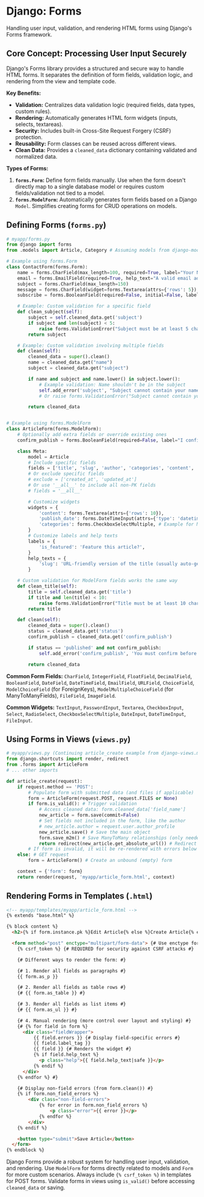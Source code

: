 # Django: Forms

Handling user input, validation, and rendering HTML forms using Django's Forms framework.

## Core Concept: Processing User Input Securely

Django's Forms library provides a structured and secure way to handle HTML forms. It separates the definition of form fields, validation logic, and rendering from the view and template code.

**Key Benefits:**

*   **Validation:** Centralizes data validation logic (required fields, data types, custom rules).
*   **Rendering:** Automatically generates HTML form widgets (inputs, selects, textareas).
*   **Security:** Includes built-in Cross-Site Request Forgery (CSRF) protection.
*   **Reusability:** Form classes can be reused across different views.
*   **Clean Data:** Provides a `cleaned_data` dictionary containing validated and normalized data.

**Types of Forms:**

1.  **`forms.Form`:** Define form fields manually. Use when the form doesn't directly map to a single database model or requires custom fields/validation not tied to a model.
2.  **`forms.ModelForm`:** Automatically generates form fields based on a Django `Model`. Simplifies creating forms for CRUD operations on models.

## Defining Forms (`forms.py`)

```python
# myapp/forms.py
from django import forms
from .models import Article, Category # Assuming models from django-models-orm.md

# Example using forms.Form
class ContactForm(forms.Form):
    name = forms.CharField(max_length=100, required=True, label="Your Name")
    email = forms.EmailField(required=True, help_text="A valid email address.")
    subject = forms.CharField(max_length=150)
    message = forms.CharField(widget=forms.Textarea(attrs={'rows': 5}), required=True)
    subscribe = forms.BooleanField(required=False, initial=False, label="Subscribe to newsletter?")

    # Example: Custom validation for a specific field
    def clean_subject(self):
        subject = self.cleaned_data.get('subject')
        if subject and len(subject) < 5:
            raise forms.ValidationError("Subject must be at least 5 characters long.")
        return subject

    # Example: Custom validation involving multiple fields
    def clean(self):
        cleaned_data = super().clean()
        name = cleaned_data.get("name")
        subject = cleaned_data.get("subject")

        if name and subject and name.lower() in subject.lower():
            # Example validation: Name shouldn't be in the subject
            self.add_error('subject', "Subject cannot contain your name.")
            # Or raise forms.ValidationError("Subject cannot contain your name.") for non-field error

        return cleaned_data


# Example using forms.ModelForm
class ArticleForm(forms.ModelForm):
    # Optionally add extra fields or override existing ones
    confirm_publish = forms.BooleanField(required=False, label="I confirm this is ready to publish")

    class Meta:
        model = Article
        # Include specific fields
        fields = ['title', 'slug', 'author', 'categories', 'content', 'status', 'is_featured', 'publish_date']
        # Or exclude specific fields
        # exclude = ['created_at', 'updated_at']
        # Or use '__all__' to include all non-PK fields
        # fields = '__all__'

        # Customize widgets
        widgets = {
            'content': forms.Textarea(attrs={'rows': 10}),
            'publish_date': forms.DateTimeInput(attrs={'type': 'datetime-local'}),
            'categories': forms.CheckboxSelectMultiple, # Example for ManyToMany
        }
        # Customize labels and help texts
        labels = {
            'is_featured': 'Feature this article?',
        }
        help_texts = {
            'slug': 'URL-friendly version of the title (usually auto-generated).',
        }

    # Custom validation for ModelForm fields works the same way
    def clean_title(self):
        title = self.cleaned_data.get('title')
        if title and len(title) < 10:
            raise forms.ValidationError("Title must be at least 10 characters long.")
        return title

    def clean(self):
        cleaned_data = super().clean()
        status = cleaned_data.get('status')
        confirm_publish = cleaned_data.get('confirm_publish')

        if status == 'published' and not confirm_publish:
            self.add_error('confirm_publish', 'You must confirm before publishing.')

        return cleaned_data

```

**Common Form Fields:** `CharField`, `IntegerField`, `FloatField`, `DecimalField`, `BooleanField`, `DateField`, `DateTimeField`, `EmailField`, `URLField`, `ChoiceField`, `ModelChoiceField` (for ForeignKeys), `ModelMultipleChoiceField` (for ManyToManyFields), `FileField`, `ImageField`.

**Common Widgets:** `TextInput`, `PasswordInput`, `Textarea`, `CheckboxInput`, `Select`, `RadioSelect`, `CheckboxSelectMultiple`, `DateInput`, `DateTimeInput`, `FileInput`.

## Using Forms in Views (`views.py`)

```python
# myapp/views.py (Continuing article_create example from django-views.md)
from django.shortcuts import render, redirect
from .forms import ArticleForm
# ... other imports

def article_create(request):
    if request.method == 'POST':
        # Populate form with submitted data (and files if applicable)
        form = ArticleForm(request.POST, request.FILES or None)
        if form.is_valid(): # Trigger validation
            # Access cleaned data: form.cleaned_data['field_name']
            new_article = form.save(commit=False)
            # Set fields not included in the form, like the author
            # new_article.author = request.user.author_profile
            new_article.save() # Save the main object
            form.save_m2m() # Save ManyToMany relationships (only needed for ModelForm with commit=False)
            return redirect(new_article.get_absolute_url()) # Redirect after successful POST
        # If form is invalid, it will be re-rendered with errors below
    else: # GET request
        form = ArticleForm() # Create an unbound (empty) form

    context = {'form': form}
    return render(request, 'myapp/article_form.html', context)

```

## Rendering Forms in Templates (`.html`)

```html
<!-- myapp/templates/myapp/article_form.html -->
{% extends "base.html" %}

{% block content %}
  <h2>{% if form.instance.pk %}Edit Article{% else %}Create Article{% endif %}</h2>

  <form method="post" enctype="multipart/form-data"> {# Use enctype for file uploads #}
    {% csrf_token %} {# REQUIRED for security against CSRF attacks #}

    {# Different ways to render the form: #}

    {# 1. Render all fields as paragraphs #}
    {{ form.as_p }}

    {# 2. Render all fields as table rows #}
    {# {{ form.as_table }} #}

    {# 3. Render all fields as list items #}
    {# {{ form.as_ul }} #}

    {# 4. Manual rendering (more control over layout and styling) #}
    {# {% for field in form %}
      <div class="fieldWrapper">
          {{ field.errors }} {# Display field-specific errors #}
          {{ field.label_tag }}
          {{ field }} {# Renders the widget #}
          {% if field.help_text %}
            <p class="help">{{ field.help_text|safe }}</p>
          {% endif %}
      </div>
    {% endfor %} #}

    {# Display non-field errors (from form.clean()) #}
    {% if form.non_field_errors %}
        <div class="non-field-errors">
            {% for error in form.non_field_errors %}
                <p class="error">{{ error }}</p>
            {% endfor %}
        </div>
    {% endif %}

    <button type="submit">Save Article</button>
  </form>
{% endblock %}
```

Django Forms provide a robust system for handling user input, validation, and rendering. Use `ModelForm` for forms directly related to models and `Form` for more custom scenarios. Always include `{% csrf_token %}` in templates for POST forms. Validate forms in views using `is_valid()` before accessing `cleaned_data` or saving.